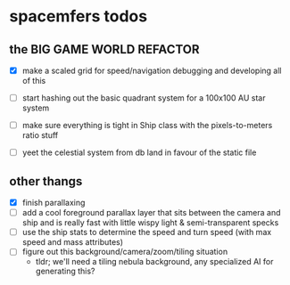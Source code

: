 # spacemfers todos

## the BIG GAME WORLD REFACTOR
- [x] make a scaled grid for speed/navigation debugging and developing all of this
- [ ] start hashing out the basic quadrant system for a 100x100 AU star system
- [ ] make sure everything is tight in Ship class with the pixels-to-meters ratio stuff
- [ ] yeet the celestial system from db land in favour of the static file


## other thangs
- [x] finish parallaxing
- [ ] add a cool foreground parallax layer that sits between the camera and ship and is really fast with little wispy light & semi-transparent specks
- [ ] use the ship stats to determine the speed and turn speed (with max speed and mass attributes)
- [ ] figure out this background/camera/zoom/tiling situation
    - tldr; we'll need a tiling nebula background, any specialized AI for generating this?
